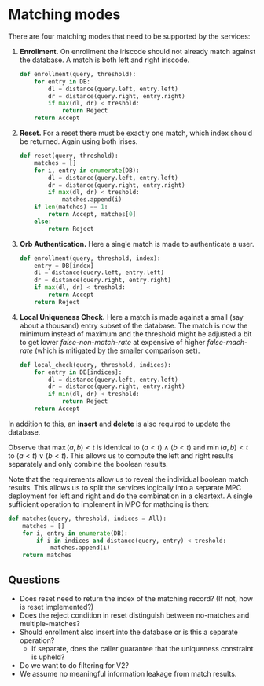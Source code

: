 # Matching modes

There are four matching modes that need to be supported by the services:

1.  **Enrollment.** On enrollment the iriscode should not already match against the database. A match is both left and right iriscode.
    ```python
    def enrollment(query, threshold):
        for entry in DB:
            dl = distance(query.left, entry.left)
            dr = distance(query.right, entry.right)
            if max(dl, dr) < treshold:
                return Reject
        return Accept
    ```
2.  **Reset.** For a reset there must be exactly one match, which index should be returned. Again using both irises.
    ```python
    def reset(query, threshold):
        matches = []
        for i, entry in enumerate(DB):
            dl = distance(query.left, entry.left)
            dr = distance(query.right, entry.right)
            if max(dl, dr) < treshold:
                matches.append(i)
        if len(matches) == 1:
            return Accept, matches[0]
        else:
            return Reject
    ```
3.  **Orb Authentication.** Here a single match is made to authenticate a user.
    ```python
    def enrollment(query, threshold, index):
        entry = DB[index]
        dl = distance(query.left, entry.left)
        dr = distance(query.right, entry.right)
        if max(dl, dr) < treshold:
            return Accept
        return Reject
    ```
4.  **Local Uniqueness Check.** Here a match is made against a small (say about a thousand) entry subset of the database. The match is now the minimum instead of maximum and the threshold might be adjusted a bit to get lower *false-non-match-rate* at expensive of higher *false-mach-rate* (which is mitigated by the smaller comparison set).
    ```python
    def local_check(query, threshold, indices):
        for entry in DB[indices]:
            dl = distance(query.left, entry.left)
            dr = distance(query.right, entry.right)
            if min(dl, dr) < treshold:
                return Reject
        return Accept
    ```

In addition to this, an **insert** and **delete** is also required to update the database.

Observe that $\max(a, b) < t$ is identical to $(a < t) ∧ (b < t)$ and $\min(a, b) < t$ to $(a < t) ∨ (b < t)$. This allows us to compute the left and right results separately and only combine the boolean results.

Note that the requirements allow us to reveal the individual boolean match results. This allows us to split the services logically into a separate MPC deployment for left and right and do the combination in a cleartext. A single sufficient operation to implement in MPC for mathcing is then:

```python
def matches(query, threshold, indices = All):
    matches = []
    for i, entry in enumerate(DB):
        if i in indices and distance(query, entry) < treshold:
            matches.append(i)
    return matches
```

## Questions

* Does reset need to return the index of the matching record? (If not, how is reset implemented?)
* Does the reject condition in reset distinguish between no-matches and multiple-matches?
* Should enrollment also insert into the database or is this a separate operation?
  * If separate, does the caller guarantee that the uniqueness constraint is upheld?
* Do we want to do filtering for V2?
* We assume no meaningful information leakage from match results.
